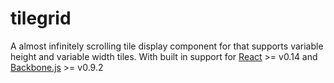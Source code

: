 tilegrid
============

A almost infinitely scrolling tile display component for that supports variable height and variable width tiles.  With built in support for [React](https://facebook.github.io/react/) >= v0.14 and [Backbone.js](http://backbonejs.org/) >= v0.9.2

